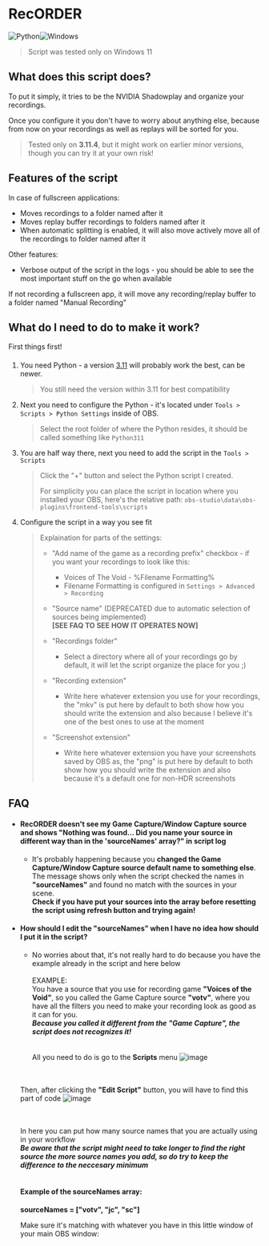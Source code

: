 # RecORDER

![Python](https://img.shields.io/badge/python-3670A0?style=for-the-badge&logo=python&logoColor=ffdd54)![Windows](https://img.shields.io/badge/Windows-0078D6?style=for-the-badge&logo=windows&logoColor=white)

> Script was tested only on Windows 11

## What does this script does?
To put it simply, it tries to be the NVIDIA Shadowplay and organize your recordings.

Once you configure it you don't have to worry about anything else, because from now on your recordings as well as replays will be sorted for you.


> Tested only on **3.11.4**, but it might work on earlier minor versions, though you can try it at your own risk!

## Features of the script
In case of fullscreen applications:
- Moves recordings to a folder named after it
- Moves replay buffer recordings to folders named after it
- When automatic splitting is enabled, it will also move actively move all of the recordings to folder named after it

Other features:
- Verbose output of the script in the logs - you should be able to see the most important stuff on the go when available

If not recording a fullscreen app, it will move any recording/replay buffer to a folder named "Manual Recording"


## What do I need to do to make it work?
First things first!
####
1. You need Python - a version [3.11](https://www.python.org/downloads/release/python-3110/) will probably work the best, can be newer.
   > You still need the version within 3.11 for best compatibility
2. Next you need to configure the Python - it's located under `Tools > Scripts > Python Settings` inside of OBS.
   > Select the root folder of where the Python resides, it should be called something like `Python311`
3. You are half way there, next you need to add the script in the `Tools > Scripts`
   > Click the "+" button and select the Python script I created.
   > 
   > For simplicity you can place the script in location where you installed your OBS, here's the relative path: `obs-studio\data\obs-plugins\frontend-tools\scripts`
4. Configure the script in a way you see fit
   > Explaination for parts of the settings:
   > - "Add name of the game as a recording prefix" checkbox - if you want your recordings to look like this:
   >     - Voices of The Void - %Filename Formatting%
   >     - Filename Formatting is configured in `Settings > Advanced > Recording`
   > - "Source name" (DEPRECATED due to automatic selection of sources being implemented) <br>**[SEE FAQ TO SEE HOW IT OPERATES NOW]**
   >   
   >
   >
   > - "Recordings folder"
   >     - Select a directory where all of your recordings go by default, it will let the script organize the place for you ;)
   > - "Recording extension"
   >     - Write here whatever extension you use for your recordings, the "mkv" is put here by default to both show how you should write the extension and also because I believe it's one of the best ones to use at the moment  
   > - "Screenshot extension"
   >     - Write here whatever extension you have your screenshots saved by OBS as, the "png" is put here by default to both show how you should write the extension and also because it's a default one for non-HDR screenshots 


## FAQ

   - #### RecORDER doesn't see my Game Capture/Window Capture source and shows "Nothing was found... Did you name your source in different way than in the 'sourceNames' array?" in script log
      - It's probably happening because you **changed the Game Capture/Window Capture source default name to something else**. <br> 
      The message shows only when the script checked the names in **"sourceNames"** and found no match with the sources in your scene.<br>
      **Check if you have put your sources into the array before resetting the script using refresh button and trying again!**

   - #### How should I edit the "sourceNames" when I have no idea how should I put it in the script?
      - No worries about that, it's not really hard to do because you have the example already in the script and here below<br><br>
      EXAMPLE:<br>
      You have a source that you use for recording game **"Voices of the Void"**, so you called the Game Capture source **"votv"**, where you have all the filters you need to make your recording look as good as it can for you.<br>
      ***Because you called it different from the "Game Capture", the script does not recognizes it!***
      <br><br><br>
      All you need to do is go to the **Scripts** menu
      ![image](https://github.com/user-attachments/assets/dd309752-52df-4971-a5b4-40b00a31c850) <br><br><br>

      Then, after clicking the **"Edit Script"** button, you will have to find this part of code
      ![image](https://github.com/user-attachments/assets/7e77834f-54f1-457a-913b-00d444130c51) <br><br><br>

      In here you can put how many source names that you are actually using in your workflow<br>
      ***Be aware that the script might need to take longer to find the right source the more source names you add, so do try to keep the difference to the neccesary minimum***
      <br><br>
      #### Example of the sourceNames array:<br>
      **sourceNames = ["votv", "jc", "sc"]**

      Make sure it's matching with whatever you have in this little window of your main OBS window:
      